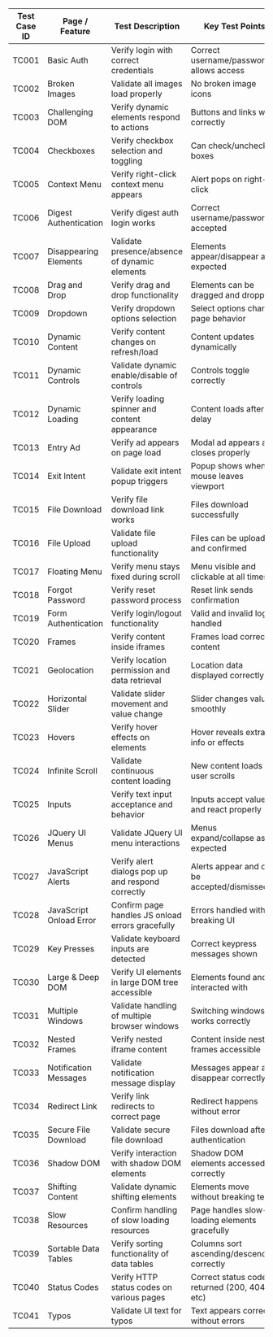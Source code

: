 | Test Case ID | Page / Feature            | Test Description                                | Key Test Points                           |
|--------------|--------------------------|------------------------------------------------|------------------------------------------|
| TC001        | Basic Auth               | Verify login with correct credentials          | Correct username/password allows access  |
| TC002        | Broken Images            | Validate all images load properly               | No broken image icons                     |
| TC003        | Challenging DOM          | Verify dynamic elements respond to actions     | Buttons and links work correctly          |
| TC004        | Checkboxes               | Verify checkbox selection and toggling         | Can check/uncheck boxes                   |
| TC005        | Context Menu             | Verify right-click context menu appears         | Alert pops on right-click                  |
| TC006        | Digest Authentication    | Verify digest auth login works                  | Correct username/password accepted       |
| TC007        | Disappearing Elements    | Validate presence/absence of dynamic elements  | Elements appear/disappear as expected     |
| TC008        | Drag and Drop            | Verify drag and drop functionality               | Elements can be dragged and dropped       |
| TC009        | Dropdown                 | Verify dropdown options selection               | Select options change page behavior       |
| TC010        | Dynamic Content          | Verify content changes on refresh/load          | Content updates dynamically               |
| TC011        | Dynamic Controls         | Validate dynamic enable/disable of controls     | Controls toggle correctly                 |
| TC012        | Dynamic Loading          | Verify loading spinner and content appearance   | Content loads after delay                 |
| TC013        | Entry Ad                 | Verify ad appears on page load                    | Modal ad appears and closes properly      |
| TC014        | Exit Intent              | Validate exit intent popup triggers              | Popup shows when mouse leaves viewport    |
| TC015        | File Download            | Verify file download link works                   | Files download successfully               |
| TC016        | File Upload              | Validate file upload functionality                | Files can be uploaded and confirmed       |
| TC017        | Floating Menu            | Verify menu stays fixed during scroll             | Menu visible and clickable at all times   |
| TC018        | Forgot Password          | Verify reset password process                      | Reset link sends confirmation             |
| TC019        | Form Authentication      | Verify login/logout functionality                  | Valid and invalid login handled           |
| TC020        | Frames                   | Verify content inside iframes                      | Frames load correct content                |
| TC021        | Geolocation              | Verify location permission and data retrieval    | Location data displayed correctly         |
| TC022        | Horizontal Slider        | Validate slider movement and value change        | Slider changes value smoothly              |
| TC023        | Hovers                   | Verify hover effects on elements                   | Hover reveals extra info or effects        |
| TC024        | Infinite Scroll          | Validate continuous content loading                | New content loads as user scrolls         |
| TC025        | Inputs                   | Verify text input acceptance and behavior          | Inputs accept values and react properly    |
| TC026        | JQuery UI Menus          | Validate JQuery UI menu interactions               | Menus expand/collapse as expected          |
| TC027        | JavaScript Alerts        | Verify alert dialogs pop up and respond correctly| Alerts appear and can be accepted/dismissed|
| TC028        | JavaScript Onload Error  | Confirm page handles JS onload errors gracefully  | Errors handled without breaking UI         |
| TC029        | Key Presses              | Validate keyboard inputs are detected              | Correct keypress messages shown             |
| TC030        | Large & Deep DOM         | Verify UI elements in large DOM tree accessible    | Elements found and interacted with          |
| TC031        | Multiple Windows         | Validate handling of multiple browser windows      | Switching windows works correctly           |
| TC032        | Nested Frames            | Verify nested iframe content                         | Content inside nested frames accessible     |
| TC033        | Notification Messages    | Validate notification message display                | Messages appear and disappear correctly     |
| TC034        | Redirect Link            | Verify link redirects to correct page                | Redirect happens without error               |
| TC035        | Secure File Download     | Validate secure file download                         | Files download after authentication         |
| TC036        | Shadow DOM               | Verify interaction with shadow DOM elements          | Shadow DOM elements accessed correctly      |
| TC037        | Shifting Content         | Validate dynamic shifting elements                    | Elements move without breaking tests         |
| TC038        | Slow Resources           | Confirm handling of slow loading resources            | Page handles slow-loading elements gracefully|
| TC039        | Sortable Data Tables     | Verify sorting functionality of data tables           | Columns sort ascending/descending correctly |
| TC040        | Status Codes             | Verify HTTP status codes on various pages              | Correct status codes returned (200, 404, etc)|
| TC041        | Typos                    | Validate UI text for typos                               | Text appears correctly without errors        |
